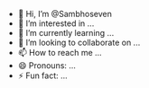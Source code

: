 - 👋 Hi, I’m @Sambhoseven
- 👀 I’m interested in ...
- 🌱 I’m currently learning ...
- 💞️ I’m looking to collaborate on ...
- 📫 How to reach me ...
- 😄 Pronouns: ...
- ⚡ Fun fact: ...

<!---
Sambhoseven/Sambhoseven is a ✨ special ✨ repository because its `README.md` (this file) appears on your GitHub profile.
You can click the Preview link to take a look at your changes.
--->
